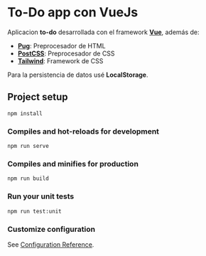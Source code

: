 # To-Do app con VueJs

Aplicacion **to-do** desarrollada con el framework [**Vue**](https://vuejs.org/), además de:

- [**Pug**](https://pugjs.org/api/getting-started.html): Preprocesador de HTML
- [**PostCSS**](https://postcss.org/): Preprocesador de CSS 
- [**Tailwind**](https://tailwindcss.com/): Framework de CSS

Para la persistencia de datos usé **LocalStorage**.

## Project setup
```
npm install
```

### Compiles and hot-reloads for development
```
npm run serve
```

### Compiles and minifies for production
```
npm run build
```

### Run your unit tests
```
npm run test:unit
```

### Customize configuration
See [Configuration Reference](https://cli.vuejs.org/config/).
